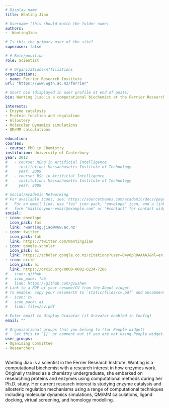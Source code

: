 ```yaml
---
# Display name
title: Wanting Jiao

# Username (this should match the folder name)
authors:
-  WantingJiao

# Is this the primary user of the site?
superuser: false

# # Role/position
role: Scientist

# # Organizations/Affiliations
organizations:
- name: Ferrier Research Institute
url: "https://www.wgtn.ac.nz/ferrier"

# Short bio (displayed in user profile at end of posts)
bio: Wanting Jiao is a computational biochemist at the Ferrier Research Institute.

interests:
- Enzyme catalysis
- Protein function and regulation
- Allostery
- Molecular Dynamics simulations
- QM/MM calculations

education:
courses:
- course: PhD in Chemistry
institution: University of Canterbury
year: 2012
#   - course: MEng in Artificial Intelligence
#     institution: Massachusetts Institute of Technology
#     year: 2009
#   - course: BSc in Artificial Intelligence
#     institution: Massachusetts Institute of Technology
#     year: 2008

# Social/Academic Networking
# For available icons, see: https://sourcethemes.com/academic/docs/page-builder/#icons
#   For an email link, use "fas" icon pack, "envelope" icon, and a link in the
#   form "mailto:your-email@example.com" or "#contact" for contact widget.
social:
- icon: envelope
  icon_pack: fas
  link: 'wanting.jiao@vuw.ac.nz'
- icon: twitter
  icon_pack: fab
  link: https://twitter.com/WantingJiao
- icon: google-scholar
  icon_pack: ai
  link: https://scholar.google.co.nz/citations?user=04y0pR0AAAAJ&hl=en
- icon: orcid
  icon_pack: ai
  link: https://orcid.org/0000-0002-0234-7206
# - icon: github
#   icon_pack: fab
#   link: https://github.com/gcushen
# Link to a PDF of your resume/CV from the About widget.
# To enable, copy your resume/CV to `static/files/cv.pdf` and uncomment the lines below.
# - icon: cv
#   icon_pack: ai
#   link: files/cv.pdf

# Enter email to display Gravatar (if Gravatar enabled in Config)
email: ""

# Organizational groups that you belong to (for People widget)
#   Set this to `[]` or comment out if you are not using People widget.
user_groups:
- Oganising Committee
- Researchers
---
```


Wanting Jiao is a scientist in the Ferrier Research Institute. Wanting is a computational biochemist with a research interest in how enzymes work. Originally trained as a chemistry undergraduate, she embarked on researching proteins and enzymes using computational methods during her Ph.D. study. Her current research interest is studying enzyme catalysis and allosteric regulation mechanisms using a range of computational techniques including molecular dynamics simulations, QM/MM calculations, ligand docking, virtual screening, and homology modelling. 